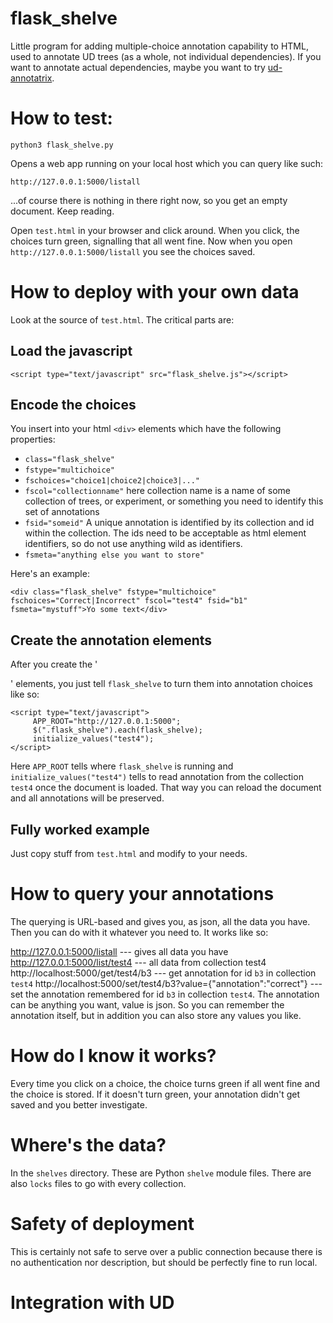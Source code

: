 # flask_shelve

Little program for adding multiple-choice annotation capability to HTML, used to annotate UD trees (as a whole, not individual dependencies). If you want to annotate actual dependencies, maybe you want to try [ud-annotatrix](https://github.com/jonorthwash/ud-annotatrix).

# How to test:

    python3 flask_shelve.py

Opens a web app running on your local host which you can query like such:

    http://127.0.0.1:5000/listall

...of course there is nothing in there right now, so you get an empty document. Keep reading.

Open `test.html` in your browser and click around. When you click, the choices turn green, signalling that all went fine. Now when you open `http://127.0.0.1:5000/listall` you see the choices saved.

# How to deploy with your own data

Look at the source of `test.html`. The critical parts are:

## Load the javascript

```
<script type="text/javascript" src="flask_shelve.js"></script>
```

## Encode the choices

You insert into your html `<div>` elements which have the following properties:

* `class="flask_shelve"`
* `fstype="multichoice"`
* `fschoices="choice1|choice2|choice3|..."`
* `fscol="collectionname"` here collection name is a name of some collection of trees, or experiment, or something you need to identify this set of annotations
* `fsid="someid"` A unique annotation is identified by its collection and id within the collection. The ids need to be acceptable as html element identifiers, so do not use anything wild as identifiers.
* `fsmeta="anything else you want to store"`

Here's an example:

```
<div class="flask_shelve" fstype="multichoice" fschoices="Correct|Incorrect" fscol="test4" fsid="b1" fsmeta="mystuff">Yo some text</div>
```

## Create the annotation elements

After you create the '<div>' elements, you just tell `flask_shelve` to turn them into annotation choices like so:

```
<script type="text/javascript">
     APP_ROOT="http://127.0.0.1:5000";
     $(".flask_shelve").each(flask_shelve);
     initialize_values("test4");
</script>
```

Here `APP_ROOT` tells where `flask_shelve` is running and `initialize_values("test4")` tells to read annotation from the collection `test4` once the document is loaded. That way you can reload the document and all annotations will be preserved.

## Fully worked example

Just copy stuff from `test.html` and modify to your needs.

# How to query your annotations

The querying is URL-based and gives you, as json, all the data you have. Then you can do with it whatever you need to. It works like so:

http://127.0.0.1:5000/listall --- gives all data you have
http://127.0.0.1:5000/list/test4 --- all data from collection test4
http://localhost:5000/get/test4/b3 --- get annotation for id `b3` in collection `test4`
http://localhost:5000/set/test4/b3?value={"annotation":"correct"} --- set the annotation remembered for id `b3` in collection `test4`. The annotation can be anything you want, value is json. So you can remember the annotation itself, but in addition you can also store any values you like.

# How do I know it works?

Every time you click on a choice, the choice turns green if all went fine and the choice is stored. If it doesn't turn green, your annotation didn't get saved and you better investigate.

# Where's the data?

In the `shelves` directory. These are Python `shelve` module files. There are also `locks` files to go with every collection.

# Safety of deployment

This is certainly not safe to serve over a public connection because there is no authentication nor description, but should be perfectly fine to run local.

# Integration with UD



